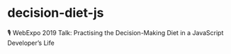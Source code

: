 # decision-diet-js
🎙 WebExpo 2019 Talk: Practising the Decision-Making Diet in a JavaScript Developer’s Life
